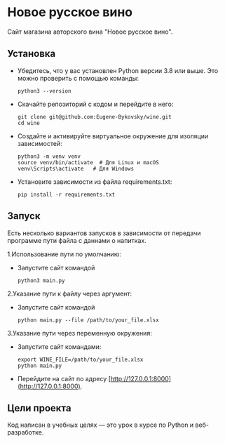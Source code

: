 # Новое русское вино

Сайт магазина авторского вина "Новое русское вино".

## Установка

- Убедитесь, что у вас установлен Python версии 3.8 или выше. Это можно проверить с помощью команды:

    ```
    python3 --version
    ```
  
- Скачайте репозиторий с кодом и перейдите в него:

    ```
    git clone git@github.com:Eugene-Bykovsky/wine.git
    cd wine
    ```
  
- Создайте и активируйте виртуальное окружение для изоляции зависимостей:

    ```
    python3 -m venv venv
    source venv/bin/activate  # Для Linux и macOS
    venv\Scripts\activate   # Для Windows
    ```
  
- Установите зависимости из файла requirements.txt:

    ```
    pip install -r requirements.txt
    ```

## Запуск

Есть несколько вариантов запусков в зависимости от передачи программе пути файла с даннами о напитках.

1.Использование пути по умолчанию:
- Запустите сайт командой   

  `python3 main.py`

2.Указание пути к файлу через аргумент:
- Запустите сайт командой 

  `python main.py --file /path/to/your_file.xlsx`

3.Указание пути через переменную окружения:
- Запустите сайт командами:   

  `export WINE_FILE=/path/to/your_file.xlsx`  
  `python main.py`


- Перейдите на сайт по адресу [http://127.0.0.1:8000](http://127.0.0.1:8000).

## Цели проекта

Код написан в учебных целях — это урок в курсе по Python и веб-разработке.
